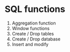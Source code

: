 # SQL  functions

1. Aggregation function
2. Window functions
3. Create /  Drop tables
4. Create / Drop database
5. Insert and modify 

